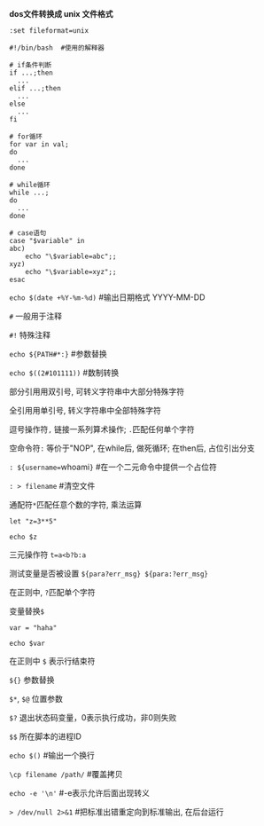**dos文件转换成 unix 文件格式**

`:set fileformat=unix`

```
#!/bin/bash  #使用的解释器

# if条件判断
if ...;then
  ...
elif ...;then
  ...
else
  ...
fi

# for循环
for var in val;
do
  ...
done

# while循环
while ...;
do
  ...
done

# case语句
case "$variable" in
abc) 
    echo "\$variable=abc";;
xyz)
    echo "\$variable=xyz";;
esac
```

`echo $(date +%Y-%m-%d)`  #输出日期格式 YYYY-MM-DD

`#` 一般用于注释

`#!` 特殊注释

`echo ${PATH#*:}` #参数替换

`echo $((2#101111))` #数制转换

部分引用用双引号,  可转义字符串中大部分特殊字符

全引用用单引号,  转义字符串中全部特殊字符

逗号操作符`,`  链接一系列算术操作; `.`匹配任何单个字符

空命令符`:`  等价于"NOP", 在while后, 做死循环; 在then后, 占位引出分支

`: ${username=`whoami`}`  #在一个二元命令中提供一个占位符

`: > filename`  #清空文件

通配符`*`匹配任意个数的字符, 乘法运算

`let "z=3**5"`

`echo $z`

三元操作符  `t=a<b?b:a`

测试变量是否被设置 `${para?err_msg} ${para:?err_msg}`

在正则中, `?`匹配单个字符

变量替换`$`

`var = "haha"`

`echo $var`

在正则中 `$` 表示行结束符

`${}`  参数替换

`$*`, `$@` 位置参数

`$?` 退出状态码变量，0表示执行成功，非0则失败

`$$` 所在脚本的进程ID

`echo $()`  #输出一个换行

`\cp filename /path/`  #覆盖拷贝

`echo -e '\n'`  #-e表示允许后面出现转义

`> /dev/null 2>&1`  #把标准出错重定向到标准输出, 在后台运行
